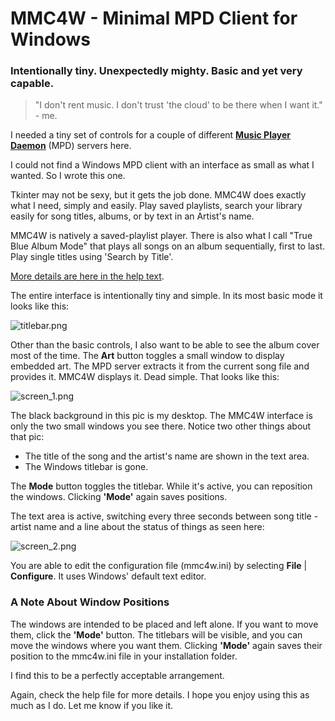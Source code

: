 # MMC4W - Minimal MPD Client for Windows 
### Intentionally tiny. Unexpectedly mighty. Basic and yet very capable.
> "I don't rent music. I don't trust 'the cloud' to be there when I want it." - me.

I needed a tiny set of controls for a couple of different **[Music Player Daemon](https://www.musicpd.org/)** (MPD) servers here.  

I could not find a Windows MPD client with an interface as small as what I wanted.  So I wrote this one.

Tkinter may not be sexy, but it gets the job done.  MMC4W does exactly what I need, simply and easily.  Play saved playlists, search your library easily for song titles, albums, or by text in an Artist's name.

MMC4W is natively a saved-playlist player.  There is also what I call "True Blue Album Mode" that plays all songs on an album sequentially, first to last.  Play single titles using 'Search by Title'.

[More details are here in the help text](https://github.com/drgerg/mmc4w/blob/main/code/mmc4w_help.md).  

The entire interface is intentionally tiny and simple. In its most basic mode it looks like this:

![titlebar.png](https://github.com/drgerg/mmc4w/blob/main/code/_internal/titlebar.png)

Other than the basic controls, I also want to be able to see the album cover most of the time.  The **Art** button toggles a small window to display embedded art.  The MPD server extracts it from the current song file and provides it.  MMC4W displays it. Dead simple.  That looks like this:

![screen_1.png](https://github.com/drgerg/mmc4w/blob/main/code/_internal/screen_1.png)

The black background in this pic is my desktop.  The MMC4W interface is only the two small windows you see there.  Notice two other things about that pic:

- The title of the song and the artist's name are shown in the text area.
- The Windows titlebar is gone.

The **Mode** button toggles the titlebar.  While it's active, you can reposition the windows.  Clicking **'Mode'** again saves positions.

The text area is active, switching every three seconds between song title - artist name and a line about the status of things as seen here:

![screen_2.png](https://github.com/drgerg/mmc4w/blob/main/code/_internal/screen_2.png)

You are able to edit the configuration file (mmc4w.ini) by selecting **File** | **Configure**.  It uses Windows' default text editor.

### A Note About Window Positions

The windows are intended to be placed and left alone.  If you want to move them, click the **'Mode'** button.  The titlebars will be visible, and you can move the windows where you want them.  Clicking **'Mode'** again saves their position to the mmc4w.ini file in your installation folder.

I find this to be a perfectly acceptable arrangement.

Again, check the help file for more details.  I hope you enjoy using this as much as I do.  Let me know if you like it.

